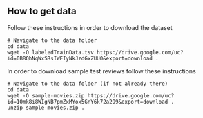 ## How to get data

Follow these instructions in order to download the dataset

```
# Navigate to the data folder
cd data
wget -O labeledTrainData.tsv https://drive.google.com/uc?id=0B8QhNqWxSRsIWEIyNkJzdGxZUU0&export=download .
```

In order to download sample test reviews follow these instructions

```
# Navigate to the data folder (if not already there)
cd data
wget -O sample-movies.zip https://drive.google.com/uc?id=10mk8i8WIgNB7pmZxMYox5GnY6k72a299&export=download .
unzip sample-movies.zip .
```